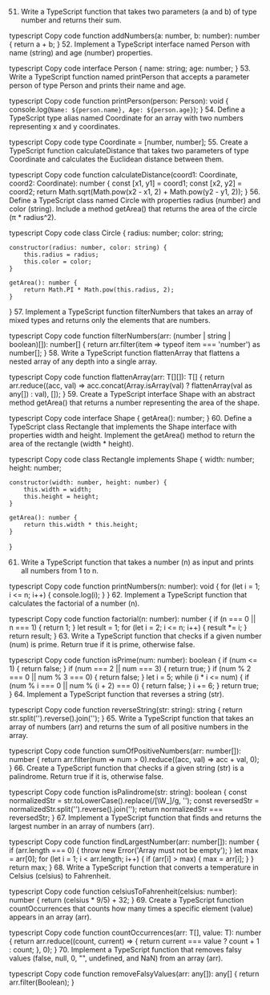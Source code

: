 51. Write a TypeScript function that takes two parameters (a and b) of type number and returns their sum.

typescript
Copy code
function addNumbers(a: number, b: number): number {
    return a + b;
}
52. Implement a TypeScript interface named Person with name (string) and age (number) properties.

typescript
Copy code
interface Person {
    name: string;
    age: number;
}
53. Write a TypeScript function named printPerson that accepts a parameter person of type Person and prints their name and age.

typescript
Copy code
function printPerson(person: Person): void {
    console.log(`Name: ${person.name}, Age: ${person.age}`);
}
54. Define a TypeScript type alias named Coordinate for an array with two numbers representing x and y coordinates.

typescript
Copy code
type Coordinate = [number, number];
55. Create a TypeScript function calculateDistance that takes two parameters of type Coordinate and calculates the Euclidean distance between them.

typescript
Copy code
function calculateDistance(coord1: Coordinate, coord2: Coordinate): number {
    const [x1, y1] = coord1;
    const [x2, y2] = coord2;
    return Math.sqrt(Math.pow(x2 - x1, 2) + Math.pow(y2 - y1, 2));
}
56. Define a TypeScript class named Circle with properties radius (number) and color (string). Include a method getArea() that returns the area of the circle (π * radius^2).

typescript
Copy code
class Circle {
    radius: number;
    color: string;

    constructor(radius: number, color: string) {
        this.radius = radius;
        this.color = color;
    }

    getArea(): number {
        return Math.PI * Math.pow(this.radius, 2);
    }
}
57. Implement a TypeScript function filterNumbers that takes an array of mixed types and returns only the elements that are numbers.

typescript
Copy code
function filterNumbers(arr: (number | string | boolean)[]): number[] {
    return arr.filter(item => typeof item === 'number') as number[];
}
58. Write a TypeScript function flattenArray that flattens a nested array of any depth into a single array.

typescript
Copy code
function flattenArray<T>(arr: T[][]): T[] {
    return arr.reduce((acc, val) => acc.concat(Array.isArray(val) ? flattenArray(val as any[]) : val), []);
}
59. Create a TypeScript interface Shape with an abstract method getArea() that returns a number representing the area of the shape.

typescript
Copy code
interface Shape {
    getArea(): number;
}
60. Define a TypeScript class Rectangle that implements the Shape interface with properties width and height. Implement the getArea() method to return the area of the rectangle (width * height).

typescript
Copy code
class Rectangle implements Shape {
    width: number;
    height: number;

    constructor(width: number, height: number) {
        this.width = width;
        this.height = height;
    }

    getArea(): number {
        return this.width * this.height;
    }
}


61. Write a TypeScript function that takes a number (n) as input and prints all numbers from 1 to n.

typescript
Copy code
function printNumbers(n: number): void {
    for (let i = 1; i <= n; i++) {
        console.log(i);
    }
}
62. Implement a TypeScript function that calculates the factorial of a number (n).

typescript
Copy code
function factorial(n: number): number {
    if (n === 0 || n === 1) {
        return 1;
    }
    let result = 1;
    for (let i = 2; i <= n; i++) {
        result *= i;
    }
    return result;
}
63. Write a TypeScript function that checks if a given number (num) is prime. Return true if it is prime, otherwise false.

typescript
Copy code
function isPrime(num: number): boolean {
    if (num <= 1) {
        return false;
    }
    if (num === 2 || num === 3) {
        return true;
    }
    if (num % 2 === 0 || num % 3 === 0) {
        return false;
    }
    let i = 5;
    while (i * i <= num) {
        if (num % i === 0 || num % (i + 2) === 0) {
            return false;
        }
        i += 6;
    }
    return true;
}
64. Implement a TypeScript function that reverses a string (str).

typescript
Copy code
function reverseString(str: string): string {
    return str.split('').reverse().join('');
}
65. Write a TypeScript function that takes an array of numbers (arr) and returns the sum of all positive numbers in the array.

typescript
Copy code
function sumOfPositiveNumbers(arr: number[]): number {
    return arr.filter(num => num > 0).reduce((acc, val) => acc + val, 0);
}
66. Create a TypeScript function that checks if a given string (str) is a palindrome. Return true if it is, otherwise false.

typescript
Copy code
function isPalindrome(str: string): boolean {
    const normalizedStr = str.toLowerCase().replace(/[\W_]/g, '');
    const reversedStr = normalizedStr.split('').reverse().join('');
    return normalizedStr === reversedStr;
}
67. Implement a TypeScript function that finds and returns the largest number in an array of numbers (arr).

typescript
Copy code
function findLargestNumber(arr: number[]): number {
    if (arr.length === 0) {
        throw new Error('Array must not be empty');
    }
    let max = arr[0];
    for (let i = 1; i < arr.length; i++) {
        if (arr[i] > max) {
            max = arr[i];
        }
    }
    return max;
}
68. Write a TypeScript function that converts a temperature in Celsius (celsius) to Fahrenheit.

typescript
Copy code
function celsiusToFahrenheit(celsius: number): number {
    return (celsius * 9/5) + 32;
}
69. Create a TypeScript function countOccurrences that counts how many times a specific element (value) appears in an array (arr).

typescript
Copy code
function countOccurrences<T>(arr: T[], value: T): number {
    return arr.reduce((count, current) => {
        return current === value ? count + 1 : count;
    }, 0);
}
70. Implement a TypeScript function that removes falsy values (false, null, 0, "", undefined, and NaN) from an array (arr).

typescript
Copy code
function removeFalsyValues(arr: any[]): any[] {
    return arr.filter(Boolean);
}